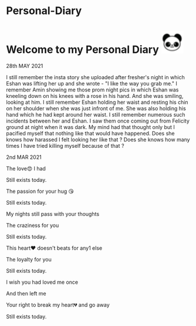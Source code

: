 # Personal-Diary


# Welcome to my Personal Diary <img src="icon.png" width="60px"></h2>


28th MAY 2021

I still remember the insta story she uploaded after fresher's night in which Eshan was lifting her up and she wrote - "I like the way you grab me." I remember Amin showing me those prom night pics in which Eshan was kneeling down on his knees with a rose in his hand. And she was smiling, looking at him. I still remember Eshan holding her waist and resting his chin on her shoulder when she was just infront of me. She was also holding his hand which he had kept around her waist. I still remember numerous such incidents between her and Eshan. I saw them once coming out from Felicity ground at night when it was dark. My mind had that thought only but I pacified myself that nothing like that would have happened. Does she knows how harassed I felt looking her like that ? Does she knows how many times I have tried killing myself because of that ?



2nd MAR 2021

The love😍 I had

Still exists today.

The passion for your hug 😘

Still exists today.

My nights still pass with your thoughts 

The craziness for you

Still exists today.

This heart❤️ doesn't beats for any1 else

The loyalty for you

Still exists today.

I wish you had loved me once 

And then left me 

Your right to break my heart💔 and go away

Still exists today. 
